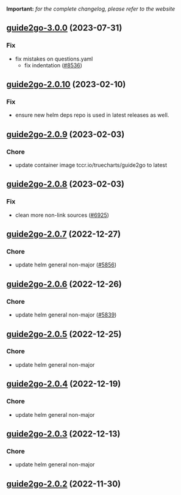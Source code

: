 **Important:**
*for the complete changelog, please refer to the website*













## [guide2go-3.0.0](https://github.com/truecharts/charts/compare/guide2go-2.0.10...guide2go-3.0.0) (2023-07-31)

### Fix

- fix mistakes on questions.yaml
  - fix indentation ([#8536](https://github.com/truecharts/charts/issues/8536))
  
  


## [guide2go-2.0.10](https://github.com/truecharts/charts/compare/guide2go-2.0.9...guide2go-2.0.10) (2023-02-10)

### Fix

- ensure new helm deps repo is used in latest releases as well.
  
  


## [guide2go-2.0.9](https://github.com/truecharts/charts/compare/guide2go-2.0.8...guide2go-2.0.9) (2023-02-03)

### Chore

- update container image tccr.io/truecharts/guide2go to latest
  
  


## [guide2go-2.0.8](https://github.com/truecharts/charts/compare/guide2go-2.0.7...guide2go-2.0.8) (2023-02-03)

### Fix

-  clean more non-link sources ([#6925](https://github.com/truecharts/charts/issues/6925))
  
  


## [guide2go-2.0.7](https://github.com/truecharts/charts/compare/guide2go-2.0.6...guide2go-2.0.7) (2022-12-27)

### Chore

- update helm general non-major ([#5856](https://github.com/truecharts/charts/issues/5856))
  
  


## [guide2go-2.0.6](https://github.com/truecharts/charts/compare/guide2go-2.0.5...guide2go-2.0.6) (2022-12-26)

### Chore

- update helm general non-major ([#5839](https://github.com/truecharts/charts/issues/5839))
  
  


## [guide2go-2.0.5](https://github.com/truecharts/charts/compare/guide2go-2.0.4...guide2go-2.0.5) (2022-12-25)

### Chore

- update helm general non-major
  
  


## [guide2go-2.0.4](https://github.com/truecharts/charts/compare/guide2go-2.0.3...guide2go-2.0.4) (2022-12-19)

### Chore

- update helm general non-major
  
  


## [guide2go-2.0.3](https://github.com/truecharts/charts/compare/guide2go-2.0.2...guide2go-2.0.3) (2022-12-13)

### Chore

- update helm general non-major
  
  


## [guide2go-2.0.2](https://github.com/truecharts/charts/compare/guide2go-2.0.1...guide2go-2.0.2) (2022-11-30)

